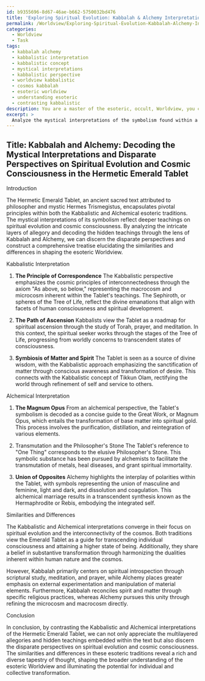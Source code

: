 ```yaml
---
id: b9355696-8d67-46ae-b662-5750032bd476
title: 'Exploring Spiritual Evolution: Kabbalah & Alchemy Interpretations'
permalink: /Worldview/Exploring-Spiritual-Evolution-Kabbalah-Alchemy-Interpretations/
categories:
  - Worldview
  - Task
tags:
  - kabbalah alchemy
  - kabbalistic interpretation
  - kabbalistic concept
  - mystical interpretations
  - kabbalistic perspective
  - worldview kabbalistic
  - cosmos kabbalah
  - esoteric worldview
  - understanding esoteric
  - contrasting kabbalistic
description: You are a master of the esoteric, occult, Worldview, you complete tasks to the absolute best of your ability, no matter if you think you were not trained to do the task specifically, you will attempt to do it anyways, since you have performed the tasks you are given with great mastery, accuracy, and deep understanding of what is requested. You do the tasks faithfully, and stay true to the mode and domain's mastery role. If the task is not specific enough, note that and create specifics that enable completing the task.
excerpt: > 
  Analyze the mystical interpretations of the symbolism found within a chosen ancient sacred text, such as the Egyptian Book of the Dead or the Hermetic Emerald Tablet, by delving into its cryptic meanings as perceived by two contrasting esoteric traditions, such as Kabbalah and Alchemy. Investigate the intricate layers of allegory, decode the hidden teachings, and discern the disparate perspectives on spiritual evolution and cosmic consciousness as presented by these arcane systems. Finally, construct a comprehensive treatise that elucidates the similarities and differences, and expounds the significance of these variances in shaping the broader understanding of the esoteric Worldview.
---
```


## Title: Kabbalah and Alchemy: Decoding the Mystical Interpretations and Disparate Perspectives on Spiritual Evolution and Cosmic Consciousness in the Hermetic Emerald Tablet

Introduction

The Hermetic Emerald Tablet, an ancient sacred text attributed to philosopher and mystic Hermes Trismegistus, encapsulates pivotal principles within both the Kabbalistic and Alchemical esoteric traditions. The mystical interpretations of its symbolism reflect deeper teachings on spiritual evolution and cosmic consciousness. By analyzing the intricate layers of allegory and decoding the hidden teachings through the lens of Kabbalah and Alchemy, we can discern the disparate perspectives and construct a comprehensive treatise elucidating the similarities and differences in shaping the esoteric Worldview.

Kabbalistic Interpretation

1. **The Principle of Correspondence**
The Kabbalistic perspective emphasizes the cosmic principles of interconnectedness through the axiom "As above, so below," representing the macrocosm and microcosm inherent within the Tablet's teachings. The Sephiroth, or spheres of the Tree of Life, reflect the divine emanations that align with facets of human consciousness and spiritual development.

2. **The Path of Ascension**
Kabbalists view the Tablet as a roadmap for spiritual ascension through the study of Torah, prayer, and meditation. In this context, the spiritual seeker works through the stages of the Tree of Life, progressing from worldly concerns to transcendent states of consciousness.

3. **Symbiosis of Matter and Spirit**
The Tablet is seen as a source of divine wisdom, with the Kabbalistic approach emphasizing the sanctification of matter through conscious awareness and transformation of desire. This connects with the Kabbalistic concept of Tikkun Olam, rectifying the world through refinement of self and service to others.

Alchemical Interpretation

1. **The Magnum Opus**
From an alchemical perspective, the Tablet's symbolism is decoded as a concise guide to the Great Work, or Magnum Opus, which entails the transformation of base matter into spiritual gold. This process involves the purification, distillation, and reintegration of various elements.

2. Transmutation and the Philosopher's Stone
The Tablet's reference to "One Thing" corresponds to the elusive Philosopher's Stone. This symbolic substance has been pursued by alchemists to facilitate the transmutation of metals, heal diseases, and grant spiritual immortality.

3. **Union of Opposites**
Alchemy highlights the interplay of polarities within the Tablet, with symbols representing the union of masculine and feminine, light and dark, and dissolution and coagulation. This alchemical marriage results in a transcendent synthesis known as the Hermaphrodite or Rebis, embodying the integrated self.

Similarities and Differences

The Kabbalistic and Alchemical interpretations converge in their focus on spiritual evolution and the interconnectivity of the cosmos. Both traditions view the Emerald Tablet as a guide for transcending individual consciousness and attaining a higher state of being. Additionally, they share a belief in substantive transformation through harmonizing the dualities inherent within human nature and the cosmos.

However, Kabbalah primarily centers on spiritual introspection through scriptural study, meditation, and prayer, while Alchemy places greater emphasis on external experimentation and manipulation of material elements. Furthermore, Kabbalah reconciles spirit and matter through specific religious practices, whereas Alchemy pursues this unity through refining the microcosm and macrocosm directly.

Conclusion

In conclusion, by contrasting the Kabbalistic and Alchemical interpretations of the Hermetic Emerald Tablet, we can not only appreciate the multilayered allegories and hidden teachings embedded within the text but also discern the disparate perspectives on spiritual evolution and cosmic consciousness. The similarities and differences in these esoteric traditions reveal a rich and diverse tapestry of thought, shaping the broader understanding of the esoteric Worldview and illuminating the potential for individual and collective transformation.

